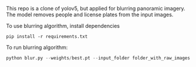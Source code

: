 This repo is a clone of yolov5, but applied for blurring panoramic imagery. The model removes people and license plates from the input images.

To use blurring algorithm, install dependencies
```shell
pip install -r requirements.txt
```

To run blurring algorithm:
```python 
python blur.py --weights/best.pt --input_folder folder_with_raw_images --output_folder folder_blurred_images
```